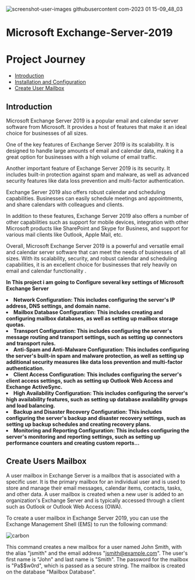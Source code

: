 ![screenshot-user-images githubusercontent com-2023 01 15-09_48_03](https://user-images.githubusercontent.com/86381942/212557902-1f8ba549-87da-45f8-8e29-1e95ae2b0c81.png)
# Microsoft Exchange-Server-2019




</head>
  <body>
    <h1>Project Journey</h1>
    <nav>
      <ul>
        <li><a href="#introduction">Introduction</a></li>
        <li><a href="https://github.com/MrAAGO/Exchange-server-2019-Installation-and-configuration">Installation and Configuration</a></li>
        <li><a href="#mailbox">Create User Mailbox</a></li>
      </ul>
    </nav>
    <section id="introduction">
      <h2>Introduction</h2>
      <p>Microsoft Exchange Server 2019 is a popular email and calendar server software from Microsoft. It provides a host of features that make it an ideal choice for businesses of all sizes.

One of the key features of Exchange Server 2019 is its scalability. It is designed to handle large amounts of email and calendar data, making it a great option for businesses with a high volume of email traffic.

Another important feature of Exchange Server 2019 is its security. It includes built-in protection against spam and malware, as well as advanced security features like data loss prevention and multi-factor authentication.

Exchange Server 2019 also offers robust calendar and scheduling capabilities. Businesses can easily schedule meetings and appointments, and share calendars with colleagues and clients.

In addition to these features, Exchange Server 2019 also offers a number of other capabilities such as support for mobile devices, integration with other Microsoft products like SharePoint and Skype for Business, and support for various mail clients like Outlook, Apple Mail, etc.

Overall, Microsoft Exchange Server 2019 is a powerful and versatile email and calendar server software that can meet the needs of businesses of all sizes. With its scalability, security, and robust calendar and scheduling capabilities, it is an excellent choice for businesses that rely heavily on email and calendar functionality .</p>

<p><b>In This project i am going to Configure several key settings of Microsoft Exchange Server

  
<li>Network Configuration: This includes configuring the server's IP address, DNS settings, and domain name.</li>

<li>Mailbox Database Configuration: This includes creating and configuring mailbox databases, as well as setting up mailbox storage quotas.</li>

<li>Transport Configuration: This includes configuring the server's message routing and transport settings, such as setting up connectors and transport rules.</li>

<li>Anti-Spam and Anti-Malware Configuration: This includes configuring the server's built-in spam and malware protection, as well as setting up additional security measures like data loss prevention and multi-factor authentication.</li>

<li>Client Access Configuration: This includes configuring the server's client access settings, such as setting up Outlook Web Access and Exchange ActiveSync.</li>

<li>High Availability Configuration: This includes configuring the server's high availability features, such as setting up database availability groups and load balancing.</li>

<li>Backup and Disaster Recovery Configuration: This includes configuring the server's backup and disaster recovery settings, such as setting up backup schedules and creating recovery plans.</li>

<li>Monitoring and Reporting Configuration: This includes configuring the server's monitoring and reporting settings, such as setting up performance counters and creating custom reports...</p></b>
    </section>
    
 <section id="mailbox">
      <h2>Create Users Mailbox</h2>
  
  <p>
  A user mailbox in Exchange Server is a mailbox that is associated with a specific user. It is the primary mailbox for an individual user and is used to store and manage their email messages, calendar items, contacts, tasks, and other data. A user mailbox is created when a new user is added to an organization's Exchange Server and is typically accessed through a client such as Outlook or Outlook Web Access (OWA).
  
To create a user mailbox in Exchange Server 2019, you can use the Exchange Management Shell (EMS) to run the following command:

  ![carbon](https://user-images.githubusercontent.com/86381942/212557957-f7f20266-70fe-471d-bb6d-b96a833ca51c.png)

  This command creates a new mailbox for a user named John Smith, with the alias "jsmith" and the email address "jsmith@example.com". The user's first name is "John" and last name is "Smith". The password for the mailbox is "Pa$$w0rd", which is passed as a secure string. The mailbox is created on the database "Mailbox Database".</p>
 
  
